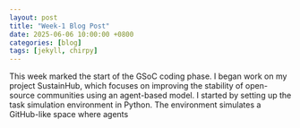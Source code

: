 ```yaml
---
layout: post
title: "Week-1 Blog Post"
date: 2025-06-06 10:00:00 +0800
categories: [blog]
tags: [jekyll, chirpy]
---
```


This week marked the start of the GSoC coding phase. I began work on my project SustainHub, which focuses on improving the stability of open-source communities using an agent-based model.
I started by setting up the task simulation environment in Python. The environment simulates a GitHub-like space where agents 

